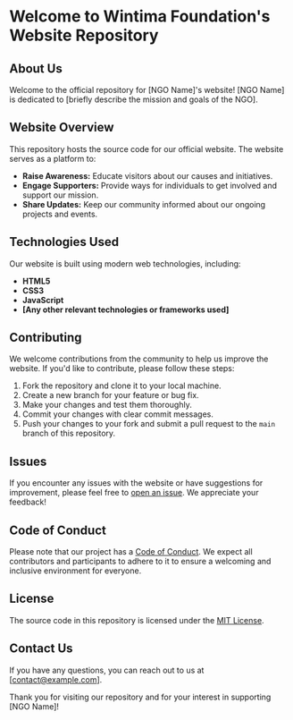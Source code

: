 # Welcome to Wintima Foundation's Website Repository

## About Us
Welcome to the official repository for [NGO Name]'s website! [NGO Name] is dedicated to [briefly describe the mission and goals of the NGO].

## Website Overview
This repository hosts the source code for our official website. The website serves as a platform to:

- **Raise Awareness:** Educate visitors about our causes and initiatives.
- **Engage Supporters:** Provide ways for individuals to get involved and support our mission.
- **Share Updates:** Keep our community informed about our ongoing projects and events.

## Technologies Used
Our website is built using modern web technologies, including:
- **HTML5**
- **CSS3**
- **JavaScript**
- **[Any other relevant technologies or frameworks used]**

## Contributing
We welcome contributions from the community to help us improve the website. If you'd like to contribute, please follow these steps:

1. Fork the repository and clone it to your local machine.
2. Create a new branch for your feature or bug fix.
3. Make your changes and test them thoroughly.
4. Commit your changes with clear commit messages.
5. Push your changes to your fork and submit a pull request to the `main` branch of this repository.

## Issues
If you encounter any issues with the website or have suggestions for improvement, please feel free to [open an issue](https://github.com/your-username/your-repo-name/issues). We appreciate your feedback!

## Code of Conduct
Please note that our project has a [Code of Conduct](./CODE_OF_CONDUCT.md). We expect all contributors and participants to adhere to it to ensure a welcoming and inclusive environment for everyone.

## License
The source code in this repository is licensed under the [MIT License](./LICENSE).

## Contact Us
If you have any questions, you can reach out to us at [contact@example.com].

Thank you for visiting our repository and for your interest in supporting [NGO Name]!
